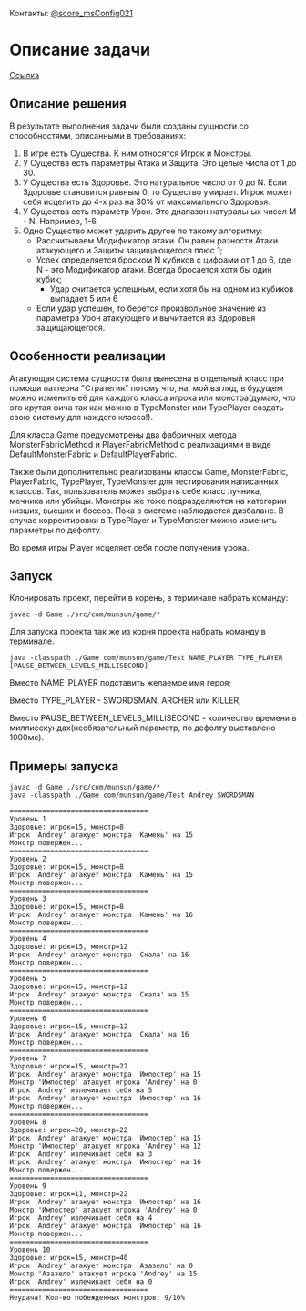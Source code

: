 Контакты: [@score_msConfig021](https://t.me/score_msConfig021)


# Описание задачи
[Ссылка](https://docs.google.com/document/d/1lfpe1JDCuGMQ3cFyn5oNk2PqRO94z6IqCq6yoTaUsYo/edit)
## Описание решения
В результате выполнения задачи были созданы сущности со способностями, описанными в требованиях:
1) В игре есть Существа. К ним относятся Игрок и Монстры.
2) У Существа есть параметры Атака и Защита. Это целые числа от 1 до 30.
3) У Существа есть Здоровье. Это натуральное число от 0 до N. Если Здоровье становится равным 0, то Существо умирает. Игрок может себя исцелить до 4-х раз на 30% от максимального Здоровья.
4) У Существа есть параметр Урон. Это диапазон натуральных чисел M - N. Например, 1-6.
5) Одно Существо может ударить другое по такому алгоритму:
   - Рассчитываем Модификатор атаки. Он равен разности Атаки атакующего и Защиты защищающегося плюс 1;
   - Успех определяется броском N кубиков с цифрами от 1 до 6, где N - это Модификатор атаки. Всегда бросается хотя бы один кубик;
       - Удар считается успешным, если хотя бы на одном из кубиков выпадает 5 или 6
   - Если удар успешен, то берется произвольное значение из параметра Урон атакующего и вычитается из Здоровья защищающегося.
   
## Особенности реализации
Атакующая система сущности была вынесена в отдельный класс при помощи паттерна "Стратегия" потому что,
на, мой взгляд, в будущем можно изменить её для каждого класса игрока или монстра(думаю, что это крутая фича
так как можно в TypeMonster или TypePlayer создать свою систему для каждого класса!). 

Для класса Game предусмотрены два фабричных метода MonsterFabricMethod и PlayerFabricMethod с реализациями
в виде DefaultMonsterFabric и DefaultPlayerFabric.

Также были дополнительно реализованы классы Game, MonsterFabric, PlayerFabric, TypePlayer, TypeMonster
для тестирования написанных классов. Так, пользователь может выбрать себе класс лучника, мечника или убийцы.
Монстры же тоже подразделяются на категории низших, высших и боссов. Пока в системе наблюдается дизбаланс.
В случае корректировки в TypePlayer и TypeMonster можно изменить параметры по дефолту.

Во время игры Player исцеляет себя после получения урона.

## Запуск
Клонировать проект, перейти в корень, в терминале набрать команду:
````
javac -d Game ./src/com/munsun/game/*
````
Для запуска проекта так же из корня проекта набрать команду в терминале. 
````
java -classpath ./Game com/munsun/game/Test NAME_PLAYER TYPE_PLAYER [PAUSE_BETWEEN_LEVELS_MILLISECOND]
````
Вместо NAME_PLAYER подставить желаемое имя героя;

Вместо TYPE_PLAYER - SWORDSMAN, ARCHER или KILLER;

Вместо PAUSE_BETWEEN_LEVELS_MILLISECOND - количество времени в миллисекундах(необязательный параметр, по дефолту выставлено 1000мс).

## Примеры запуска
````
javac -d Game ./src/com/munsun/game/*
java -classpath ./Game com/munsun/game/Test Andrey SWORDSMAN 

==================================
Уровень 1
Здоровье: игрок=15, монстр=8
Игрок 'Andrey' атакует монстра 'Камень' на 15
Монстр повержен...
==================================
Уровень 2
Здоровье: игрок=15, монстр=8
Игрок 'Andrey' атакует монстра 'Камень' на 15
Монстр повержен...
==================================
Уровень 3
Здоровье: игрок=15, монстр=8
Игрок 'Andrey' атакует монстра 'Камень' на 16
Монстр повержен...
==================================
Уровень 4
Здоровье: игрок=15, монстр=12
Игрок 'Andrey' атакует монстра 'Скала' на 16
Монстр повержен...
==================================
Уровень 5
Здоровье: игрок=15, монстр=12
Игрок 'Andrey' атакует монстра 'Скала' на 15
Монстр повержен...
==================================
Уровень 6
Здоровье: игрок=15, монстр=12
Игрок 'Andrey' атакует монстра 'Скала' на 16
Монстр повержен...
==================================
Уровень 7
Здоровье: игрок=15, монстр=22
Игрок 'Andrey' атакует монстра 'Импостер' на 15
Монстр 'Импостер' атакует игрока 'Andrey' на 0
Игрок 'Andrey' излечивает себя на 5
Игрок 'Andrey' атакует монстра 'Импостер' на 16
Монстр повержен...
==================================
Уровень 8
Здоровье: игрок=20, монстр=22
Игрок 'Andrey' атакует монстра 'Импостер' на 15
Монстр 'Импостер' атакует игрока 'Andrey' на 12
Игрок 'Andrey' излечивает себя на 3
Игрок 'Andrey' атакует монстра 'Импостер' на 16
Монстр повержен...
==================================
Уровень 9
Здоровье: игрок=11, монстр=22
Игрок 'Andrey' атакует монстра 'Импостер' на 16
Монстр 'Импостер' атакует игрока 'Andrey' на 0
Игрок 'Andrey' излечивает себя на 4
Игрок 'Andrey' атакует монстра 'Импостер' на 16
Монстр повержен...
==================================
Уровень 10
Здоровье: игрок=15, монстр=40
Игрок 'Andrey' атакует монстра 'Азазело' на 0
Монстр 'Азазело' атакует игрока 'Andrey' на 15
Игрок 'Andrey' излечивает себя на 0
==================================
Неудача! Кол-во побежденных монстров: 9/10% 
````
